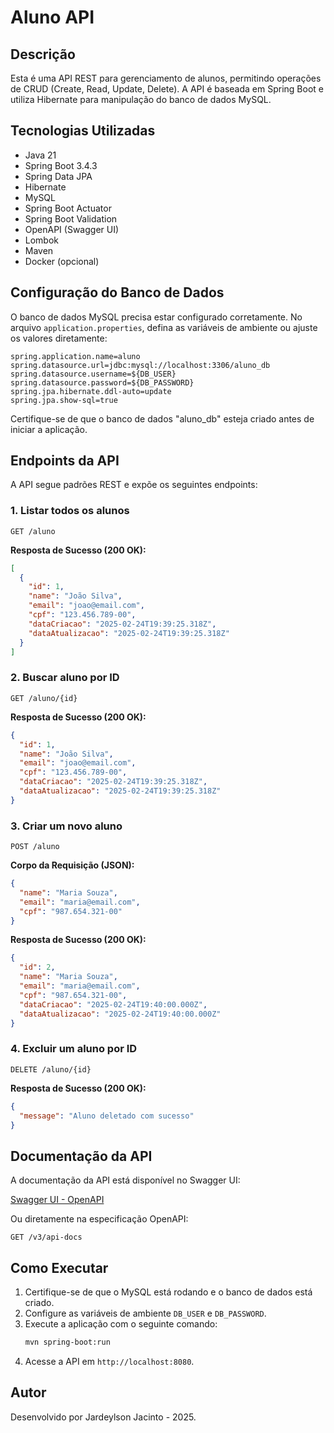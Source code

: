 # Aluno API

## Descrição

Esta é uma API REST para gerenciamento de alunos, permitindo operações de CRUD (Create, Read, Update, Delete). A API é baseada em Spring Boot e utiliza Hibernate para manipulação do banco de dados MySQL.

## Tecnologias Utilizadas

- Java 21
- Spring Boot 3.4.3
- Spring Data JPA
- Hibernate
- MySQL
- Spring Boot Actuator
- Spring Boot Validation
- OpenAPI (Swagger UI)
- Lombok
- Maven
- Docker (opcional)

## Configuração do Banco de Dados

O banco de dados MySQL precisa estar configurado corretamente. No arquivo `application.properties`, defina as variáveis de ambiente ou ajuste os valores diretamente:

```properties
spring.application.name=aluno
spring.datasource.url=jdbc:mysql://localhost:3306/aluno_db
spring.datasource.username=${DB_USER}
spring.datasource.password=${DB_PASSWORD}
spring.jpa.hibernate.ddl-auto=update
spring.jpa.show-sql=true
```

Certifique-se de que o banco de dados "aluno_db" esteja criado antes de iniciar a aplicação.

## Endpoints da API

A API segue padrões REST e expõe os seguintes endpoints:

### 1. Listar todos os alunos

```http
GET /aluno
```

**Resposta de Sucesso (200 OK):**

```json
[
  {
    "id": 1,
    "name": "João Silva",
    "email": "joao@email.com",
    "cpf": "123.456.789-00",
    "dataCriacao": "2025-02-24T19:39:25.318Z",
    "dataAtualizacao": "2025-02-24T19:39:25.318Z"
  }
]
```

### 2. Buscar aluno por ID

```http
GET /aluno/{id}
```

**Resposta de Sucesso (200 OK):**

```json
{
  "id": 1,
  "name": "João Silva",
  "email": "joao@email.com",
  "cpf": "123.456.789-00",
  "dataCriacao": "2025-02-24T19:39:25.318Z",
  "dataAtualizacao": "2025-02-24T19:39:25.318Z"
}
```

### 3. Criar um novo aluno

```http
POST /aluno
```

**Corpo da Requisição (JSON):**

```json
{
  "name": "Maria Souza",
  "email": "maria@email.com",
  "cpf": "987.654.321-00"
}
```

**Resposta de Sucesso (200 OK):**

```json
{
  "id": 2,
  "name": "Maria Souza",
  "email": "maria@email.com",
  "cpf": "987.654.321-00",
  "dataCriacao": "2025-02-24T19:40:00.000Z",
  "dataAtualizacao": "2025-02-24T19:40:00.000Z"
}
```

### 4. Excluir um aluno por ID

```http
DELETE /aluno/{id}
```

**Resposta de Sucesso (200 OK):**

```json
{
  "message": "Aluno deletado com sucesso"
}
```

## Documentação da API

A documentação da API está disponível no Swagger UI:

[Swagger UI - OpenAPI](http://localhost:8080/swagger-ui.html)

Ou diretamente na especificação OpenAPI:

```http
GET /v3/api-docs
```

## Como Executar

1. Certifique-se de que o MySQL está rodando e o banco de dados está criado.
2. Configure as variáveis de ambiente `DB_USER` e `DB_PASSWORD`.
3. Execute a aplicação com o seguinte comando:
   ```sh
   mvn spring-boot:run
   ```
4. Acesse a API em `http://localhost:8080`.

## Autor

Desenvolvido por Jardeylson Jacinto - 2025.

